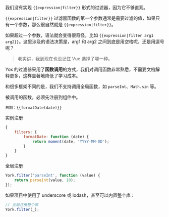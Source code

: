 我们没有实现 `{{expression|filter}}` 形式的过滤器，因为它不够直观。

`{{expression|filter}}` 过滤器函数的第一个参数通常是需要过滤的值，如果只有一个参数，那么很自然就是 `{{expression|filter}}`。

如果超过一个参数，语法就会变得很奇怪，比如 `{{expression|filter arg1 arg2}}`。这里涉及的语法决策是，arg1 和 arg2 之间到底是用空格呢，还是用逗号呢？

> 老实讲，我到现在也没记住 Vue 选择了哪一种。

Yox 的过滤器采用了**函数调用**的方式，我们对调用函数非常熟悉，不需要文档解释更多，这样显著地降低了学习成本。

和很多框架不同的是，我们不支持调用全局函数，如 `parseInt`、`Math.sin` 等。

被调用的函数，必须先注册到组件中。


```
日期：{{formatDate(date)}}
```

实例注册

```javascript
{
    filters: {
        formatDate: function (date) {
            return moment(date, 'YYYY-MM-DD');
        }
    }
}
```

全局注册

```javascript
York.filter('parseInt', function (value) {
    return parseInt(value, 10);
});
```

如果项目中使用了 underscore 或 lodash，甚至可以内置整个库：

```javascript
// 全局注册整个库
York.filter(_);
```

